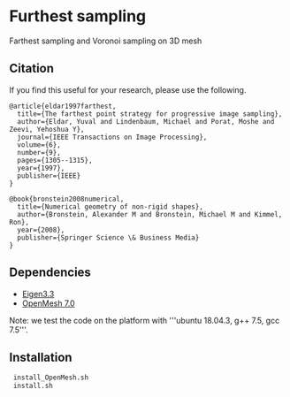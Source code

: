 # Furthest sampling
Farthest sampling and Voronoi sampling on 3D mesh

## Citation

If you find this useful for your research, please use the following.

```
@article{eldar1997farthest,
  title={The farthest point strategy for progressive image sampling},
  author={Eldar, Yuval and Lindenbaum, Michael and Porat, Moshe and Zeevi, Yehoshua Y},
  journal={IEEE Transactions on Image Processing},
  volume={6},
  number={9},
  pages={1305--1315},
  year={1997},
  publisher={IEEE}
}

@book{bronstein2008numerical,
  title={Numerical geometry of non-rigid shapes},
  author={Bronstein, Alexander M and Bronstein, Michael M and Kimmel, Ron},
  year={2008},
  publisher={Springer Science \& Business Media}
}
```

## Dependencies
- [Eigen3.3](http://eigen.tuxfamily.org/index.php?title=Main_Page)
- [OpenMesh 7.0](https://www.openmesh.org/download/)


Note: we test the code on the platform with '''ubuntu 18.04.3, g++ 7.5, gcc 7.5'''.


## Installation

```sh
 install_OpenMesh.sh
 install.sh
```
